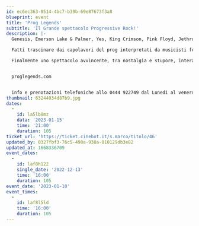 ```yaml
---
id: ec6ec363-0514-4bc7-b39b-69e87673f3a8
blueprint: event
title: 'Prog Legends'
subtitle: 'Il Grande spettacolo Progressive Rock!'
description: |-
  Genesis, Emerson Lake & Palmer, Yes, King Crimson, Pink Floyd, Jethro Tull, Rush, PFM e molto ancora in questo grande spettacolo in onore alle leggende del Progressive Rock!

  Fatti trascinare dai capolavori del prog interpretati da musicisti fenomenali in un omaggio alla musica e ai grandi spettacoli delle più storiche band Prog in tutta la loro teatralità e genialità.

  Finalmente uno spettacolo avvincente, tra nostalgia e stupore, interamente dedicato al Prog Rock degli anni 70 e 80! 


  proglegends.com


  info e prenotazioni telefoniche allo 0444 922749 dal Lunedì al venerdì dalle 10 alle 12 e dalle 15 alle 18
thumbnail: 63244934d87b9.jpg
dates:
  -
    id: la5lb8mz
    data: '2023-01-15'
    time: '21:00'
    duration: 105
ticket_url: 'https://ticket.cinebot.it/s.marco/titolo/46'
updated_by: 0327fbf3-76c5-490a-938a-010129db3e82
updated_at: 1668336709
event_dates:
  -
    id: laf8h122
    single_date: '2022-12-13'
    time: '16:00'
    duration: 105
event_date: '2023-01-10'
event_times:
  -
    id: laf8l5ld
    time: '16:00'
    duration: 105
---
```

